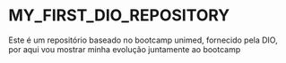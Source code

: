 # MY_FIRST_DIO_REPOSITORY
 Este é um repositório baseado no bootcamp unimed, fornecido pela DIO, por aqui vou mostrar minha evolução juntamente ao bootcamp
